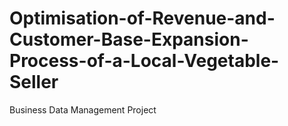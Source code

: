 # Optimisation-of-Revenue-and-Customer-Base-Expansion-Process-of-a-Local-Vegetable-Seller
Business Data Management Project
